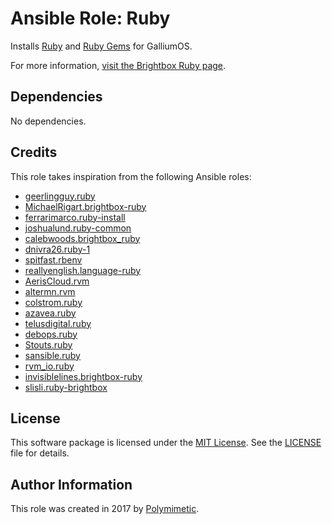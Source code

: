 # Ansible Role: Ruby

Installs [Ruby](https://www.ruby-lang.org/en/) and [Ruby Gems](https://rubygems.org/) for GalliumOS.

For more information, [visit the Brightbox Ruby page](http://brightbox.com/docs/ruby/ubuntu/).

## Dependencies

No dependencies.

## Credits

This role takes inspiration from the following Ansible roles:

- [geerlingguy.ruby](https://github.com/geerlingguy/ansible-role-ruby)
- [MichaelRigart.brightbox-ruby](https://github.com/michaelrigart/ansible-role-brightbox-ruby)
- [ferrarimarco.ruby-install](https://github.com/ferrarimarco/ansible-role-ruby-install)
- [joshualund.ruby-common](https://github.com/jlund/ansible-ruby-common)
- [calebwoods.brightbox_ruby](https://github.com/RoleModel/brightbox_ruby)
- [dnivra26.ruby-1](https://github.com/dnivra26/ansible-role-ruby-1)
- [spitfast.rbenv](https://github.com/spitfast/ansible-role-rbenv)
- [reallyenglish.language-ruby](https://github.com/reallyenglish/ansible-role-language-ruby)
- [AerisCloud.rvm](https://github.com/AerisCloud/ansible-rvm)
- [altermn.rvm](https://github.com/newmen/ansible-rvm)
- [colstrom.ruby](https://github.com/colstrom/ansible-ruby)
- [azavea.ruby](https://github.com/azavea/ansible-ruby)
- [telusdigital.ruby](https://github.com/telusdigital/ansible-ruby)
- [debops.ruby](https://github.com/debops/ansible-ruby)
- [Stouts.ruby](https://github.com/Stouts/Stouts.ruby)
- [sansible.ruby](https://github.com/sansible/ruby)
- [rvm_io.ruby](https://github.com/rvm/rvm1-ansible)
- [invisiblelines.brightbox-ruby](https://github.com/invisiblelines/ansible-brightbox-ruby)
- [slisli.ruby-brightbox](https://github.com/vterdunov/ansible-ruby-brightbox)

## License

This software package is licensed under the [MIT License](https://opensource.org/licenses/MIT). See the [LICENSE](./LICENSE) file for details.

## Author Information

This role was created in 2017 by [Polymimetic](https://github.com/polymimetic).
